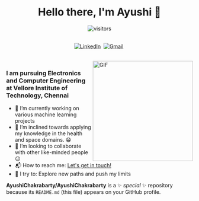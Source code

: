 <!-- [![Matrix SVG](https://raw.githubusercontent.com/rodrigograca31/rodrigograca31/master/matrix.svg)](https://www.youtube.com/watch?v=SDkAGkd4NLc) -->
<p>
  <h1 align="center"><b>Hello there, I'm Ayushi 👋</b></h1>
</p>

<p align="center">
    <img align="center" alt="visitors" src="https://gpvc.arturio.dev/Sumanth-Talluri" />
</p>

<p align="center">
<br>
<a href="https://www.linkedin.com/in/ayushi-chakrabarty-7b504220b/"><img src="https://img.shields.io/badge/linkedin-%230077B5.svg?&style=for-the-badge&logo=linkedin&logoColor=white" alt="LinkedIn" /></a>&nbsp;
<a href="mailto:ayushi.chakrabarty31@gmail.com?subject=Hi%20Ayushi"><img src="https://img.shields.io/badge/gmail-%23D14836.svg?&style=for-the-badge&logo=gmail&logoColor=white" alt="Gmail"/></a>&nbsp;
<!--<a href="https://kkvanonymous.github.io/"><img alt="Website" src="https://img.shields.io/website?style=for-the-badge&up_message=portfolio&url=https%3A%2F%2Fkkvanonymous.github.io%2F"></a>-->
</p>

<br>

<img align="right" height="270px" alt="GIF" src="https://media.giphy.com/media/L8K62iTDkzGX6/giphy.gif" />

### I am pursuing Electronics and Computer Engineering at Vellore Institute of Technology, Chennai

-   🔭 I’m currently working on various machine learning projects 
-   🌱 I’m inclined towards applying my knowledge in the health and space domains. :grin:
-   👯 I’m looking to collaborate with other like-minded people :wink:
-   📬 How to reach me: [Let's get in touch!][linkedin]
-   🧗 I try to: Explore new paths and push my limits

**AyushiChakrabarty/AyushiChakrabarty** is a ✨ _special_ ✨ repository because its `README.md` (this file) appears on your GitHub profile.

[linkedin]:https://www.linkedin.com/in/ayushi-chakrabarty-7b504220b/
